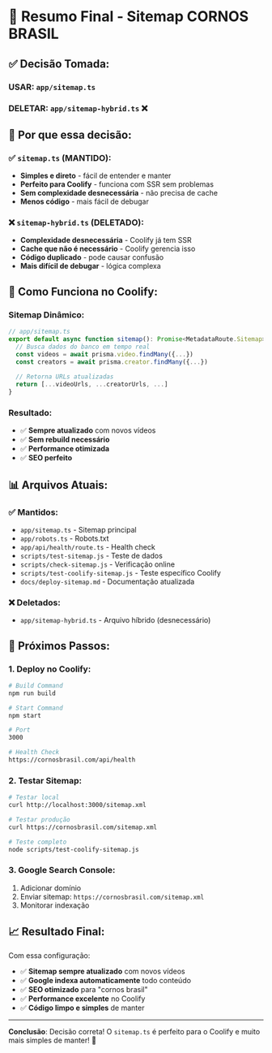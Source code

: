 # 🎯 Resumo Final - Sitemap CORNOS BRASIL

## ✅ **Decisão Tomada:**

### **USAR: `app/sitemap.ts`**
### **DELETAR: `app/sitemap-hybrid.ts`** ❌

## 🔧 **Por que essa decisão:**

### **✅ `sitemap.ts` (MANTIDO):**
- **Simples e direto** - fácil de entender e manter
- **Perfeito para Coolify** - funciona com SSR sem problemas
- **Sem complexidade desnecessária** - não precisa de cache
- **Menos código** - mais fácil de debugar

### **❌ `sitemap-hybrid.ts` (DELETADO):**
- **Complexidade desnecessária** - Coolify já tem SSR
- **Cache que não é necessário** - Coolify gerencia isso
- **Código duplicado** - pode causar confusão
- **Mais difícil de debugar** - lógica complexa

## 🚀 **Como Funciona no Coolify:**

### **Sitemap Dinâmico:**
```typescript
// app/sitemap.ts
export default async function sitemap(): Promise<MetadataRoute.Sitemap> {
  // Busca dados do banco em tempo real
  const videos = await prisma.video.findMany({...})
  const creators = await prisma.creator.findMany({...})
  
  // Retorna URLs atualizadas
  return [...videoUrls, ...creatorUrls, ...]
}
```

### **Resultado:**
- ✅ **Sempre atualizado** com novos vídeos
- ✅ **Sem rebuild necessário**
- ✅ **Performance otimizada**
- ✅ **SEO perfeito**

## 📊 **Arquivos Atuais:**

### **✅ Mantidos:**
- `app/sitemap.ts` - Sitemap principal
- `app/robots.ts` - Robots.txt
- `app/api/health/route.ts` - Health check
- `scripts/test-sitemap.js` - Teste de dados
- `scripts/check-sitemap.js` - Verificação online
- `scripts/test-coolify-sitemap.js` - Teste específico Coolify
- `docs/deploy-sitemap.md` - Documentação atualizada

### **❌ Deletados:**
- `app/sitemap-hybrid.ts` - Arquivo híbrido (desnecessário)

## 🎯 **Próximos Passos:**

### **1. Deploy no Coolify:**
```bash
# Build Command
npm run build

# Start Command
npm start

# Port
3000

# Health Check
https://cornosbrasil.com/api/health
```

### **2. Testar Sitemap:**
```bash
# Testar local
curl http://localhost:3000/sitemap.xml

# Testar produção
curl https://cornosbrasil.com/sitemap.xml

# Teste completo
node scripts/test-coolify-sitemap.js
```

### **3. Google Search Console:**
1. Adicionar domínio
2. Enviar sitemap: `https://cornosbrasil.com/sitemap.xml`
3. Monitorar indexação

## 📈 **Resultado Final:**

Com essa configuração:

- ✅ **Sitemap sempre atualizado** com novos vídeos
- ✅ **Google indexa automaticamente** todo conteúdo
- ✅ **SEO otimizado** para "cornos brasil"
- ✅ **Performance excelente** no Coolify
- ✅ **Código limpo e simples** de manter

---

**Conclusão**: Decisão correta! O `sitemap.ts` é perfeito para o Coolify e muito mais simples de manter! 🎉 